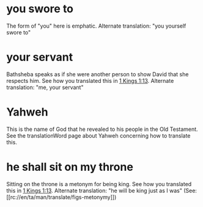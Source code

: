 # you swore to

The form of "you" here is emphatic. Alternate translation: "you yourself swore to"

# your servant

Bathsheba speaks as if she were another person to show David that she respects him. See how you translated this in [1 Kings 1:13](./13.md). Alternate translation: "me, your servant"

# Yahweh

This is the name of God that he revealed to his people in the Old Testament. See the translationWord page about Yahweh concerning how to translate this.

# he shall sit on my throne

Sitting on the throne is a metonym for being king. See how you translated this in [1 Kings 1:13](./13.md). Alternate translation: "he will be king just as I was" (See: [[rc://en/ta/man/translate/figs-metonymy]])

